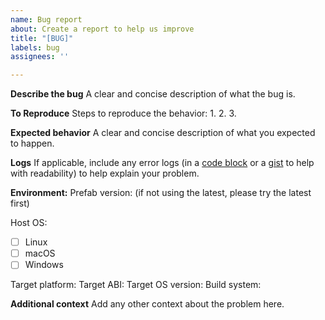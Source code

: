 ```yaml
---
name: Bug report
about: Create a report to help us improve
title: "[BUG]"
labels: bug
assignees: ''

---
```


**Describe the bug**
A clear and concise description of what the bug is.

**To Reproduce**
Steps to reproduce the behavior:
1. 
2. 
3. 

**Expected behavior**
A clear and concise description of what you expected to happen.

**Logs**
If applicable, include any error logs (in a [code block](https://help.github.com/en/github/writing-on-github/creating-and-highlighting-code-blocks#fenced-code-blocks) or a [gist](https://gist.github.com/) to help with readability) to help explain your problem.

**Environment:**
Prefab version: (if not using the latest, please try the latest first) 

Host OS:
- [ ] Linux
- [ ] macOS
- [ ] Windows

Target platform:
Target ABI:
Target OS version:
Build system:

**Additional context**
Add any other context about the problem here.
